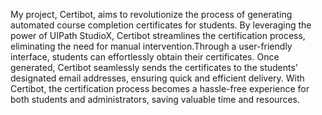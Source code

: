 My project, Certibot, aims to revolutionize the process of generating automated course completion certificates for students. By leveraging the power of UIPath StudioX, Certibot streamlines the certification process, eliminating the need for manual intervention.Through a user-friendly interface, students can effortlessly obtain their certificates. Once generated, Certibot seamlessly sends the certificates to the students' designated email addresses, ensuring quick and efficient delivery. With Certibot, the certification process becomes a hassle-free experience for both students and administrators, saving valuable time and resources.
